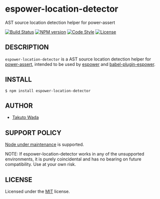 espower-location-detector
================================

AST source location detection helper for power-assert

[![Build Status][travis-image]][travis-url]
[![NPM version][npm-image]][npm-url]
[![Code Style][style-image]][style-url]
[![License][license-image]][license-url]


DESCRIPTION
---------------------------------------

`espower-location-detector` is a AST source location detection helper for [power-assert](https://github.com/power-assert-js/power-assert), intended to be used by [espower](https://github.com/power-assert-js/espower) and [babel-plugin-espower](https://github.com/power-assert-js/babel-plugin-espower).


INSTALL
---------------------------------------

```
$ npm install espower-location-detector
```


AUTHOR
---------------------------------------
* [Takuto Wada](https://github.com/twada)


SUPPORT POLICY
---------------------------------------

[Node under maintenance](https://github.com/nodejs/LTS) is supported.

NOTE: If espower-location-detector works in any of the unsupported environments, it is purely coincidental and has no bearing on future compatibility. Use at your own risk.


LICENSE
---------------------------------------
Licensed under the [MIT](https://github.com/twada/espower-location-detector/blob/master/LICENSE) license.

[npm-url]: https://npmjs.org/package/espower-location-detector
[npm-image]: https://badge.fury.io/js/espower-location-detector.svg

[travis-url]: https://travis-ci.org/twada/espower-location-detector
[travis-image]: https://secure.travis-ci.org/twada/espower-location-detector.svg?branch=master

[style-url]: https://github.com/Flet/semistandard
[style-image]: https://img.shields.io/badge/code%20style-semistandard-brightgreen.svg

[license-url]: https://github.com/twada/espower-location-detector/blob/master/LICENSE
[license-image]: https://img.shields.io/badge/license-MIT-brightgreen.svg
